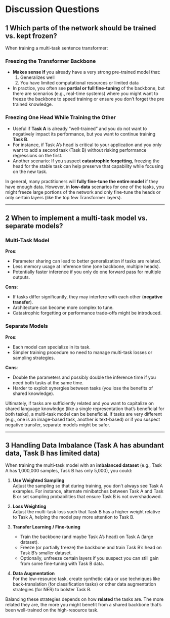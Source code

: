 # Discussion Questions

## 1 Which parts of the network should be trained vs. kept frozen?

When training a multi-task sentence transformer:

### Freezing the Transformer Backbone
- **Makes sense if** you already have a very strong pre-trained model that:  
  1. Generalizes well  
  2. You have limited computational resources or limited data  
- In practice, you often see **partial or full fine-tuning** of the backbone, but there are scenarios (e.g., real-time systems) where you might want to freeze the backbone to speed training or ensure you don’t forget the pre trained knowledge.

### Freezing One Head While Training the Other
- Useful if **Task A** is already “well-trained” and you do not want to negatively impact its performance, but you want to continue training **Task B**.
- For instance, if Task A’s head is critical to your application and you only want to add a second task (Task B) without risking performance regressions on the first.
- Another scenario: If you suspect **catastrophic forgetting**, freezing the head for the stable task can help preserve that capability while focusing on the new task.

In general, many practitioners will **fully fine-tune the entire model** if they have enough data. However, in **low-data** scenarios for one of the tasks, you might freeze large portions of the network and only fine-tune the heads or only certain layers (like the top few Transformer layers).

---

## 2 When to implement a multi-task model vs. separate models?

### Multi-Task Model

**Pros**:
- Parameter sharing can lead to better generalization if tasks are related.
- Less memory usage at inference time (one backbone, multiple heads).
- Potentially faster inference if you only do one forward pass for multiple outputs.

**Cons**:
- If tasks differ significantly, they may interfere with each other (**negative transfer**).
- Architecture can become more complex to tune.
- Catastrophic forgetting or performance trade-offs might be introduced.

### Separate Models

**Pros**:
- Each model can specialize in its task.
- Simpler training procedure no need to manage multi-task losses or sampling strategies.

**Cons**:
- Double the parameters and possibly double the inference time if you need both tasks at the same time.
- Harder to exploit synergies between tasks (you lose the benefits of shared knowledge).

Ultimately, if tasks are sufficiently related and you want to capitalize on shared language knowledge (like a single representation that’s beneficial for both tasks), a multi-task model can be beneficial. If tasks are very different (e.g., one is an image-based task, another is text-based) or if you suspect negative transfer, separate models might be safer.

---

## 3 Handling Data Imbalance (Task A has abundant data, Task B has limited data)

When training the multi-task model with an **imbalanced dataset** (e.g., Task A has 1,000,000 samples, Task B has only 5,000), you could:

1. **Use Weighted Sampling**  
   Adjust the sampling so that during training, you don’t always see Task A examples. For instance, alternate minibatches between Task A and Task B or set sampling probabilities that ensure Task B is not overshadowed.

2. **Loss Weighting**  
   Adjust the multi-task loss such that Task B has a higher weight relative to Task A, helping the model pay more attention to Task B.

3. **Transfer Learning / Fine-tuning**  
   - Train the backbone (and maybe Task A’s head) on Task A (large dataset).  
   - Freeze (or partially freeze) the backbone and train Task B’s head on Task B’s smaller dataset.  
   - Optionally, unfreeze certain layers if you suspect you can still gain from some fine-tuning with Task B data.

4. **Data Augmentation**  
   For the low-resource task, create synthetic data or use techniques like back-translation (for classification tasks) or other data augmentation strategies (for NER) to bolster Task B.

Balancing these strategies depends on how **related** the tasks are. The more related they are, the more you might benefit from a shared backbone that’s been well-trained on the high-resource task.

